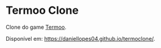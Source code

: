 # Termoo Clone
Clone do game [Termoo](https://term.ooo).

Disponível em: https://daniellopes04.github.io/termoclone/.
